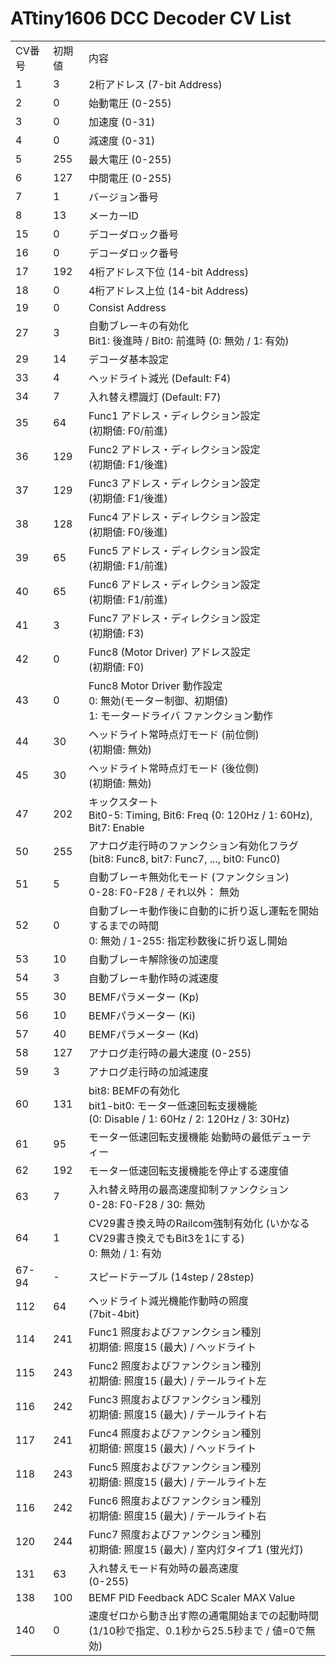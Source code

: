 # ATtiny1606 DCC Decoder CV List

<table>
  <tr>
    <td>CV番号</td>
    <td>初期値</td>
    <td>内容</td>
  </tr>
  <tr>
    <td>1</td>
    <td>3</td>
    <td>2桁アドレス (7-bit Address)</td>
  </tr>
  <tr>
    <td>2</td>
    <td>0</td>
    <td>始動電圧 (0-255)</td>
  </tr>
  <tr>
    <td>3</td>
    <td>0</td>
    <td>加速度 (0-31)</td>
  </tr>
  <tr>
    <td>4</td>
    <td>0</td>
    <td>減速度 (0-31)</td>
  </tr>
  <tr>
    <td>5</td>
    <td>255</td>
    <td>最大電圧 (0-255)</td>
  </tr>
  <tr>
    <td>6</td>
    <td>127</td>
    <td>中間電圧 (0-255)</td>
  </tr>
  <tr>
    <td>7</td>
    <td>1</td>
    <td>バージョン番号</td>
  </tr>
  <tr>
    <td>8</td>
    <td>13</td>
    <td>メーカーID</td>
  </tr>
  <tr>
    <td>15</td>
    <td>0</td>
    <td>デコーダロック番号</td>
  </tr>
  <tr>
    <td>16</td>
    <td>0</td>
    <td>デコーダロック番号</td>
  </tr>
  <tr>
    <td>17</td>
    <td>192</td>
    <td>4桁アドレス下位 (14-bit Address)</td>
  </tr>
  <tr>
    <td>18</td>
    <td>0</td>
    <td>4桁アドレス上位 (14-bit Address)</td>
  </tr>
  <tr>
    <td>19</td>
    <td>0</td>
    <td>Consist Address</td>
  </tr>
  <tr>
    <td>27</td>
    <td>3</td>
    <td>自動ブレーキの有効化
    <br />Bit1: 後進時 / Bit0: 前進時 (0: 無効 / 1: 有効)</td>
  </tr>
  <tr>
    <td>29</td>
    <td>14</td>
    <td>デコーダ基本設定</td>
  </tr>
    <tr>
    <td>33</td>
    <td>4</td>
    <td>ヘッドライト減光 (Default: F4)</td>
  </tr>
  <tr>
    <td>34</td>
    <td>7</td>
    <td>入れ替え標識灯 (Default: F7)</td>
  </tr>
  <tr>
    <td>35</td>
    <td>64</td>
    <td>Func1 アドレス・ディレクション設定
    <br />(初期値: F0/前進)</td>
  </tr>
  <tr>
    <td>36</td>
    <td>129</td>
    <td>Func2 アドレス・ディレクション設定
    <br />(初期値: F1/後進)</td>
  </tr>
  <tr>
    <td>37</td>
    <td>129</td>
    <td>Func3 アドレス・ディレクション設定
    <br />(初期値: F1/後進)
  </tr>
  <tr>
    <td>38</td>
    <td>128</td>
    <td>Func4 アドレス・ディレクション設定
    <br />(初期値: F0/後進)
  </tr>
  <tr>
    <td>39</td>
    <td>65</td>
    <td>Func5 アドレス・ディレクション設定
    <br />(初期値: F1/前進)
  </tr>
  <tr>
    <td>40</td>
    <td>65</td>
    <td>Func6 アドレス・ディレクション設定
    <br />(初期値: F1/前進)
  </tr>
  <tr>
    <td>41</td>
    <td>3</td>
    <td>Func7 アドレス・ディレクション設定
    <br />(初期値: F3)
  </tr>
  <tr>
    <td>42</td>
    <td>0</td>
    <td>Func8 (Motor Driver) アドレス設定
    <br>(初期値: F0)</td>
  </tr>
  <tr>
    <td>43</td>
    <td>0</td>
    <td>Func8 Motor Driver 動作設定
    <br>0: 無効(モーター制御、初期値)
    <br>1: モータードライバ ファンクション動作</td>
  </tr>
  <tr>
    <td>44</td>
    <td>30</td>
    <td>ヘッドライト常時点灯モード (前位側)
    <br />(初期値: 無効)
  </tr>
  <tr>
    <td>45</td>
    <td>30</td>
    <td>ヘッドライト常時点灯モード (後位側)
    <br />(初期値: 無効)
  </tr>
  <tr>
    <td>47</td>
    <td>202</td>
    <td>キックスタート
    <br />Bit0-5: Timing, Bit6: Freq (0: 120Hz / 1: 60Hz), Bit7: Enable</td>
  </tr>
  <tr>
    <td>50</td>
    <td>255</td>
    <td>アナログ走行時のファンクション有効化フラグ
    <br>(bit8: Func8, bit7: Func7, ..., bit0: Func0)</td>
  </tr>
  <tr>
    <td>51</td>
    <td>5</td>
    <td>自動ブレーキ無効化モード (ファンクション)
    <br />0-28: F0-F28 / それ以外： 無効</td>
  </tr>
  <tr>
    <td>52</td>
    <td>0</td>
    <td>自動ブレーキ動作後に自動的に折り返し運転を開始するまでの時間
    <br />0: 無効 / 1-255: 指定秒数後に折り返し開始</td>
  </tr>
  <tr>
    <td>53</td>
    <td>10</td>
    <td>自動ブレーキ解除後の加速度</td>
  </tr>
  <tr>
    <td>54</td>
    <td>3</td>
    <td>自動ブレーキ動作時の減速度</td>
  </tr>
  <tr>
    <td>55</td>
    <td>30</td>
    <td>BEMFパラメーター (Kp)</td>
  </tr>
  <tr>
    <td>56</td>
    <td>10</td>
    <td>BEMFパラメーター (Ki)</td>
  </tr>
  <tr>
    <td>57</td>
    <td>40</td>
    <td>BEMFパラメーター (Kd)</td>
  </tr>
  <tr>
    <td>58</td>
    <td>127</td>
    <td>アナログ走行時の最大速度 (0-255)</td>
  </tr>
  <tr>
    <td>59</td>
    <td>3</td>
    <td>アナログ走行時の加減速度</td>
  </tr>
  <tr>
    <td>60</td>
    <td>131</td>
    <td>bit8: BEMFの有効化
    <br>bit1-bit0: モーター低速回転支援機能
    <br>(0: Disable / 1: 60Hz / 2: 120Hz / 3: 30Hz)</td>
  </tr>
  <tr>
    <td>61</td>
    <td>95</td>
    <td>モーター低速回転支援機能 始動時の最低デューティー</td>
  </tr>
  <tr>
    <td>62</td>
    <td>192</td>
    <td>モーター低速回転支援機能を停止する速度値</td>
  </tr>
  <tr>
    <td>63</td>
    <td>7</td>
    <td>入れ替え時用の最高速度抑制ファンクション
    <br />0-28: F0-F28 / 30: 無効</td>
  </tr>
  <tr>
    <td>64</td>
    <td>1</td>
    <td>CV29書き換え時のRailcom強制有効化 (いかなるCV29書き換えでもBit3を1にする)
    <br />0: 無効 / 1: 有効</td>
  </tr>
  <tr>
    <td>67-94</td>
    <td>-</td>
    <td>スピードテーブル (14step / 28step)</td> 
  </tr>
  
  <tr>
    <td>112</td>
    <td>64</td>
    <td>ヘッドライト減光機能作動時の照度
    <br />(7bit-4bit)</td>
  </tr>
  <tr>
    <td>114</td>
    <td>241</td>
    <td>Func1 照度およびファンクション種別
    <br>初期値: 照度15 (最大) / ヘッドライト</td>
  </tr>
  <tr>
    <td>115</td>
    <td>243</td>
    <td>Func2 照度およびファンクション種別
    <br>初期値: 照度15 (最大) / テールライト左</td>
  </tr>
  <tr>
    <td>116</td>
    <td>242</td>
    <td>Func3 照度およびファンクション種別
    <br>初期値: 照度15 (最大) / テールライト右</td>
  </tr>
  <tr>
    <td>117</td>
    <td>241</td>
    <td>Func4 照度およびファンクション種別
    <br>初期値: 照度15 (最大) / ヘッドライト</td>
  </tr>
  <tr>
    <td>118</td>
    <td>243</td>
    <td>Func5 照度およびファンクション種別
    <br>初期値: 照度15 (最大) / テールライト左</td>
  </tr>
  <tr>
    <td>116</td>
    <td>242</td>
    <td>Func6 照度およびファンクション種別
    <br>初期値: 照度15 (最大) / テールライト右</td>
  </tr>
  <tr>
    <td>120</td>
    <td>244</td>
    <td>Func7 照度およびファンクション種別
    <br>初期値: 照度15 (最大) / 室内灯タイプ1 (蛍光灯)</td>
  </tr>
  <tr>
    <td>131</td>
    <td>63</td>
    <td>入れ替えモード有効時の最高速度
    <br />(0-255)</td>
  </tr>
  <tr>
    <td>138</td>
    <td>100</td>
    <td>BEMF PID Feedback ADC Scaler MAX Value</td>
  </tr>
  <tr>
    <td>140</td>
    <td>0</td>
    <td>速度ゼロから動き出す際の通電開始までの起動時間
    <br>(1/10秒で指定、0.1秒から25.5秒まで / 値=0で無効)</td>
  </tr>

</table>